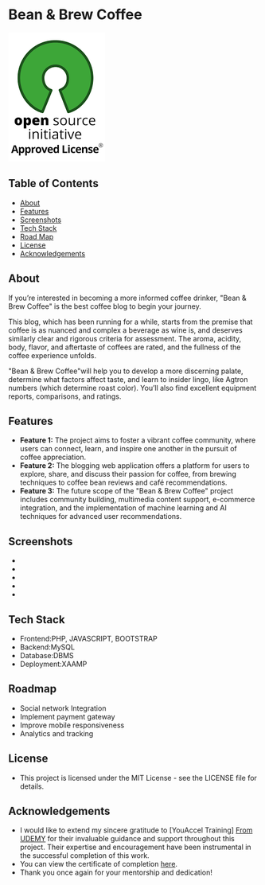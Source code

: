 # Bean & Brew Coffee

[![MIT License](https://github.com/SorcererChiragsingh/Project-Bean-Brew-Coffee-/blob/main/img/MIT%20License.png)](LICENSE)


## Table of Contents

- [About](#about)
- [Features](#features)
- [Screenshots](#screenshots)
- [Tech Stack](#tech-stack)
- [Road Map](#roadmap)
- [License](#license)
- [Acknowledgements](#acknowledgements)

## About

If you’re interested in becoming a more informed coffee drinker, "Bean & Brew Coffee" is the best coffee blog to begin your journey.

This blog, which has been running for a while, starts from the premise that coffee is as nuanced and complex a beverage as wine is, and deserves similarly clear and rigorous criteria for assessment. The aroma, acidity, body, flavor, and aftertaste of coffees are rated, and the fullness of the coffee experience unfolds.

"Bean & Brew Coffee"will help you to develop a more discerning palate, determine what factors affect taste, and learn to insider lingo, like Agtron numbers (which determine roast color). You’ll also find excellent equipment reports, comparisons, and ratings.

## Features

- **Feature 1:** The project aims to foster a vibrant coffee community, where users can connect, learn, and inspire one another in the pursuit of coffee appreciation.
- **Feature 2:** The blogging web application offers a platform for users to explore, share, and discuss their passion for coffee, from brewing techniques to coffee bean reviews and café recommendations.
- **Feature 3:** The future scope of the "Bean & Brew Coffee" project includes community building, multimedia content support, e-commerce integration, and the implementation of machine learning and AI techniques for advanced user recommendations.

## Screenshots
- 
- 
- 
- 
- 


## Tech Stack

- Frontend:PHP, JAVASCRIPT, BOOTSTRAP
- Backend:MySQL
- Database:DBMS
- Deployment:XAAMP


## Roadmap

 - Social network Integration
 - Implement payment gateway
 - Improve mobile responsiveness
 - Analytics and tracking

## License

- This project is licensed under the MIT License - see the LICENSE file for details.

## Acknowledgements

- I would like to extend my sincere gratitude to [YouAccel Training] [From UDEMY](https://www.udemy.com/course/web-development-masterclass-complete-certificate-course/?couponCode=SKILLS4SALEA#instructor-1) for their invaluable guidance and support throughout this project. Their expertise and encouragement have been instrumental in the successful completion of this work.
- You can view the certificate of completion [here](https://github.com/SorcererChiragsingh/Project-Bean-Brew-Coffee-/blob/main/img/Completion%20Certificate.PNG).
- Thank you once again for your mentorship and dedication!

